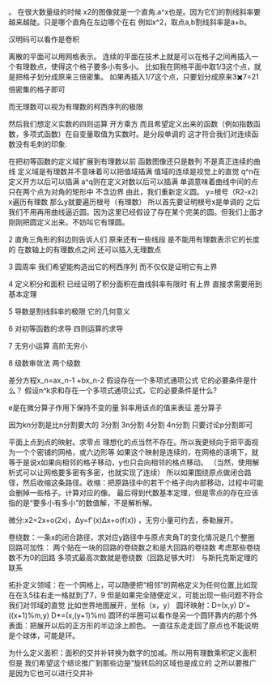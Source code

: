 。
在很大数量级的时候
x2的图像就是一个直角.a^x也是。因为它们的割线斜率要越来越陡。只是哪个直角在左边哪个在右
例如x^2，取点a,b割线斜率是a+b。

汉明码可以看作是卷积


离散的平面可以用网格表示。
连续的平面在技术上就是可以在格子之间再插入一个有理数点，使得这个格子要多小有多小。
比如我在网格平面中取1/3这个点，就是把格子划分成原来三倍密集。
如果再插入1/7这个点，只要划分成原来3✖️7=21倍密集的格子即可

而无理数可以视为有理数的柯西序列的极限

然后我们想定义实数的四则运算 开方乘方
而且希望定义出来的函数（例如指数函数，多项式函数）在自变量取值为实数时。是分段单调的
这才符合我们对连续函数没有毛刺的印象.



在把初等函数的定义域扩展到有理数以前 函数图像还只是数列 不是真正连续的曲线
定义域是有理数并不意味着可以把值域插满
值域的连续是视觉上的直觉
q^n在定义开方以后可以插满
a^q则在定义对数以后可以插满
单调意味着曲线中间的点只在两个点为对角的矩形中 不含边界
由此，我们重新定义圆。
y=根号（R2-x2) x遍历有理数 那么y就要遍历根号（有理数） 所以首先要证明根号x是单调的
之后 我们不用再用曲线逼近圆。因为这里已经假设了存在某个完美的圆。但我们上面才刚刚把圆定义出来。不妨叫它有理圆。


2
直角三角形的斜边则告诉人们 原来还有一些线段 是不能用有理数表示它的长度的 在数轴上的有理数点之间 还可以插入无理数点

3
圆周率 我们希望能构造出它的柯西序列
而不仅仅是证明它有上界

4
定义积分和面积 已经证明了积分面积在曲线斜率有限时 有上界
直接求需要用到基本定理

5
导数是割线斜率的极限 它的几何意义

6
对初等函数的求导 四则运算的求导

7
无穷小运算 高阶无穷小

8
级数审敛法 两个级数

差分方程x_n=ax_n-1 +bx_n-2
假设存在一个多项式通项公式 它的必要条件是什么？
假设n^k求和存在一个多项式通项公式，它的必要条件是什么?


e是在微分算子作用下保持不变的量
斜率用该点的值来表征
差分算子


因为kn分割是比n分割要大的
3分割
3n分割
4分割
4n分割
只要讨论p分割即可


平面上点到点的映射。求零点
理想化的点当然不存在。所以我更倾向于把平面视为一个个密铺的网格，或六边形等
如果这个映射是连续的，在网格的语境下，就等于是说x如果向相邻的格子移动，y也只会向相邻的格点移动。
（当然，使用解析式可以让网格要多密有多密，也就实现了连续）
所以如果围绕原点做闭合路径，然后收缩这条路径。收缩：把原路径中的若干个格子向内部移动，过程中可能会删掉一些格子。计算对应的像。
最后得到代数基本定理，但是零点的存在应该指的是“要多小有多小”的数值解，不是解析解。


微分:x2=2x+o(2x)，Δy=f'(x)Δx+o(f(x)) ，无穷小量可约去，泰勒展开。


卷绕数：一条x的闭合路径，求对应y路径中与原点夹角T的变化情况是几个整圈
回路可加性：
两个贴在一块的回路的卷绕数之和是大回路的卷绕数
考虑那些卷绕数不为0的回路
多项式最高次数就是卷绕数（回路足够大时）
与斯托克斯定理的联系


拓扑定义领域：在一个网格上，可以随便把“相邻”的网格定义为任何位置,比如现在在3,5往右走一格就到了7，9
但是如果完全随便定义，可能出现一些问题不符合我们对邻域的直觉
比如世界地图展开，坐标（x，y）
圆环映射：D=(x,y)  D'=((x+1)%m,y) D*=(x,(y+1)%m)
圆环的半圈可以看作是另一个圆环靠内的那个外表面：把展开以后的正方形的半边涂上颜色。
一直往东走走回了原点也不能说明是个球体，可能是环。


为什么定义面积：面积的交并补转换为数字的加减。所以用有理数乘积定义面积
但是 我们希望这个结论推广到那些边是“旋转后的区域也是成立的
之所以要推广 是因为它也可以进行交并补